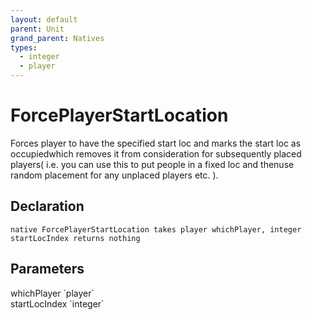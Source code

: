 ```yaml
---
layout: default
parent: Unit
grand_parent: Natives
types:
  - integer
  - player
---
```


# ForcePlayerStartLocation
Forces player to have the specified start loc and marks the start loc as occupiedwhich removes it from consideration for subsequently placed players( i.e. you can use this to put people in a fixed loc and thenuse random placement for any unplaced players etc. ).

## Declaration

```
native ForcePlayerStartLocation takes player whichPlayer, integer startLocIndex returns nothing 
```

## Parameters
<dl>
  <dt>whichPlayer `player`</dt>
  <dd></dd>

  <dt>startLocIndex `integer`</dt>
  <dd></dd>
</dl>